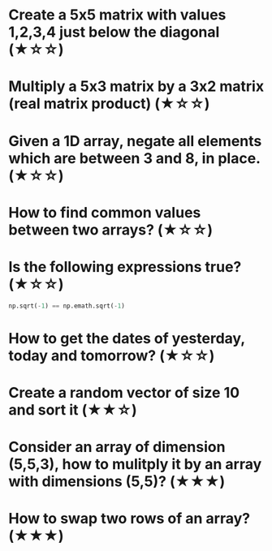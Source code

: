 # Create a 5x5 matrix with values 1,2,3,4 just below the diagonal (★☆☆)

# Multiply a 5x3 matrix by a 3x2 matrix (real matrix product) (★☆☆)
# Given a 1D array, negate all elements which are between 3 and 8, in place. (★☆☆)
# How to find common values between two arrays? (★☆☆)

# Is the following expressions true? (★☆☆)
```python
np.sqrt(-1) == np.emath.sqrt(-1)
```
# How to get the dates of yesterday, today and tomorrow? (★☆☆)
# Create a random vector of size 10 and sort it (★★☆)
# Consider an array of dimension (5,5,3), how to mulitply it by an array with dimensions (5,5)? (★★★)
# How to swap two rows of an array? (★★★)
